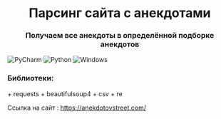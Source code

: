 <h1 align="center">Парсинг сайта с анекдотами</h1>
<h3 align="center">Получаем все анекдоты в определённой подборке анекдотов</h3>

![PyCharm](https://img.shields.io/badge/pycharm-143?style=for-the-badge&logo=pycharm&logoColor=black&color=black&labelColor=green)
![Python](https://img.shields.io/badge/python-3670A0?style=for-the-badge&logo=python&logoColor=ffdd54)
![Windows](https://img.shields.io/badge/Windows-0078D6?style=for-the-badge&logo=windows&logoColor=white)

<h3>Библиотеки:</h3>
+ requests
+ beautifulsoup4
+ csv
+ re

Ссылка на сайт : https://anekdotovstreet.com/

